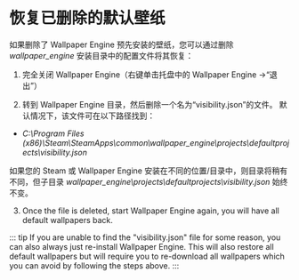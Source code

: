 # 恢复已删除的默认壁纸

如果删除了 Wallpaper Engine 预先安装的壁纸，您可以通过删除 *wallpaper_engine* 安装目录中的配置文件将其恢复：

1. 完全关闭 Wallpaper Engine（右键单击托盘中的 Wallpaper Engine ->“退出”）

2. 转到 Wallpaper Engine 目录，然后删除一个名为“visibility.json”的文件。 默认情况下，该文件可在以下路径找到：

* *C:\Program Files (x86)\Steam\SteamApps\common\wallpaper_engine\projects\defaultprojects\visibility.json*

如果您的 Steam 或 Wallpaper Engine 安装在不同的位置/目录中，则目录将稍有不同，但子目录 *wallpaper_engine\projects\defaultprojects\visibility.json* 始终不变。

3. Once the file is deleted, start Wallpaper Engine again, you will have all default wallpapers back.

::: tip If you are unable to find the "visibility.json" file for some reason, you can also always just re-install Wallpaper Engine. This will also restore all default wallpapers but will require you to re-download all wallpapers which you can avoid by following the steps above. :::